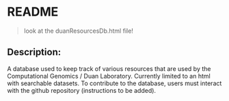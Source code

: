 # README

> look at the duanResourcesDb.html file!

## Description: 

A database used to keep track of various resources that are used by the Computational Genomics / Duan Laboratory. Currently limited to an html with searchable datasets.
To contribute to the database, users must interact with the github repository (instructions to be added). 
